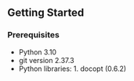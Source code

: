## Getting Started

### Prerequisites
* Python 3.10
* git version 2.37.3
* Python libraries:
                1. docopt (0.6.2)               
                

